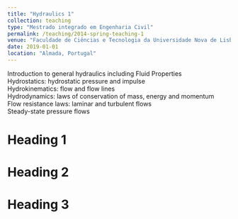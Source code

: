 ```yaml
---
title: "Hydraulics 1"
collection: teaching
type: "Mestrado integrado em Engenharia Civil"
permalink: /teaching/2014-spring-teaching-1
venue: "Faculdade de Ciências e Tecnologia da Universidade Nova de Lisboa, Departmento de Engenharia Civil"
date: 2019-01-01
location: "Almada, Portugal"
---
```


Introduction to general hydraulics including Fluid Properties<br>
Hydrostatics: hydrostatic pressure and impulse<br>
Hydrokinematics: flow and flow lines<br>
Hydrodynamics: laws of conservation of mass, energy and momentum<br>
Flow resistance laws: laminar and turbulent flows<br>
Steady-state pressure flows

Heading 1
======

Heading 2
======

Heading 3
======
